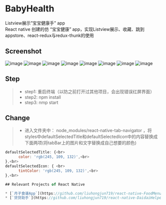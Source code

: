 # BabyHealth
Listview展示”宝宝健康手” app<br> 
React native 创建的仿 “宝宝健康” app，实现Listview展示、收藏、跳到appstore、react-redux与redux-thunk的使用

## Screenshot
![image](https://github.com/liuhongjun719/BabyHealth-/blob/master/screenshots/1.png)
![image](https://github.com/liuhongjun719/BabyHealth-/blob/master/screenshots/2.png)
![image](https://github.com/liuhongjun719/BabyHealth-/blob/master/screenshots/3.png)
![image](https://github.com/liuhongjun719/BabyHealth-/blob/master/screenshots/4.png)
![image](https://github.com/liuhongjun719/BabyHealth-/blob/master/screenshots/5.png)
![image](https://github.com/liuhongjun719/BabyHealth-/blob/master/screenshots/6.png)
![image](https://github.com/liuhongjun719/BabyHealth-/blob/master/screenshots/7.png)
![image](https://github.com/liuhongjun719/BabyHealth-/blob/master/screenshots/8.png)




## Step
>* step1:  重启终端（以防之前打开过其他项目，会出现错误红屏界面）
>* step2:  npm install
>* step3:  nmp start


## Change
>* 进入文件夹中： node_modules/react-native-tab-navigator ，将styles中defaultSelectedTitle和defaultSelectedIcon中的内容替换成下面两项(将tabBar上的图片和文字替换成自己想要的颜色)<br> 
```javascript
defaultSelectedTitle: {<br> 
      color: 'rgb(245, 109, 132)',<br> 
},<br> 
defaultSelectedIcon: { <br> 
      tintColor: 'rgb(245, 109, 132)',<br> 
},<br> 

## Relevant Projects of React Native

* [`月子食谱App`](https://github.com/liuhongjun719/react-native-FoodMenu) 界面侧滑
* [`贷贷助手`](https://github.com/liuhongjun719/react-native-DaidaiHelperNew) 比较完整的app项目

